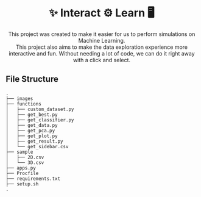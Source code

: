 <h1 align="center">✨ Interact ⚙️ Learn 🖥️</h1>

<p align="center">
    This project was created to make it easier for us to perform simulations on Machine Learning. <br> This project also aims to make the data exploration experience more interactive and fun. Without needing a lot of code, we can do it right away with a click and select.
</p>


## File Structure

```
.
├── images
├── functions
│   ├── custom_dataset.py
│   ├── get_best.py
│   ├── get_classifier.py
│   ├── get_data.py
│   ├── get_pca.py
│   ├── get_plot.py
│   ├── get_result.py
│   └── get_sidebar.csv
├── sample
│   ├── 2D.csv
│   └── 3D.csv
├── apps.py
├── Procfile
├── requirements.txt
├── setup.sh
.
```

